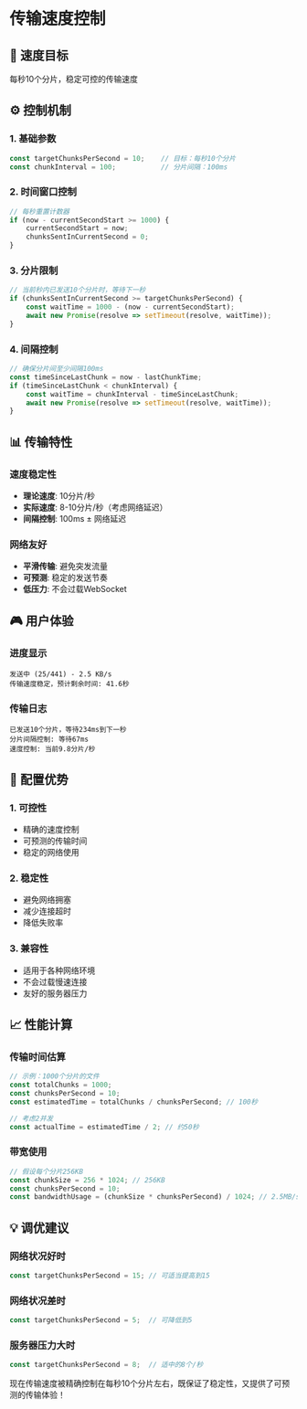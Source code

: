 # 传输速度控制

## 🎯 **速度目标**
每秒10个分片，稳定可控的传输速度

## ⚙️ **控制机制**

### 1. 基础参数
```javascript
const targetChunksPerSecond = 10;    // 目标：每秒10个分片
const chunkInterval = 100;           // 分片间隔：100ms
```

### 2. 时间窗口控制
```javascript
// 每秒重置计数器
if (now - currentSecondStart >= 1000) {
    currentSecondStart = now;
    chunksSentInCurrentSecond = 0;
}
```

### 3. 分片限制
```javascript
// 当前秒内已发送10个分片时，等待下一秒
if (chunksSentInCurrentSecond >= targetChunksPerSecond) {
    const waitTime = 1000 - (now - currentSecondStart);
    await new Promise(resolve => setTimeout(resolve, waitTime));
}
```

### 4. 间隔控制
```javascript
// 确保分片间至少间隔100ms
const timeSinceLastChunk = now - lastChunkTime;
if (timeSinceLastChunk < chunkInterval) {
    const waitTime = chunkInterval - timeSinceLastChunk;
    await new Promise(resolve => setTimeout(resolve, waitTime));
}
```

## 📊 **传输特性**

### 速度稳定性
- **理论速度**: 10分片/秒
- **实际速度**: 8-10分片/秒（考虑网络延迟）
- **间隔控制**: 100ms ± 网络延迟

### 网络友好
- **平滑传输**: 避免突发流量
- **可预测**: 稳定的发送节奏
- **低压力**: 不会过载WebSocket

## 🎮 **用户体验**

### 进度显示
```
发送中 (25/441) - 2.5 KB/s
传输速度稳定，预计剩余时间: 41.6秒
```

### 传输日志
```
已发送10个分片，等待234ms到下一秒
分片间隔控制: 等待67ms
速度控制: 当前9.8分片/秒
```

## 🔧 **配置优势**

### 1. 可控性
- 精确的速度控制
- 可预测的传输时间
- 稳定的网络使用

### 2. 稳定性
- 避免网络拥塞
- 减少连接超时
- 降低失败率

### 3. 兼容性
- 适用于各种网络环境
- 不会过载慢速连接
- 友好的服务器压力

## 📈 **性能计算**

### 传输时间估算
```javascript
// 示例：1000个分片的文件
const totalChunks = 1000;
const chunksPerSecond = 10;
const estimatedTime = totalChunks / chunksPerSecond; // 100秒

// 考虑2并发
const actualTime = estimatedTime / 2; // 约50秒
```

### 带宽使用
```javascript
// 假设每个分片256KB
const chunkSize = 256 * 1024; // 256KB
const chunksPerSecond = 10;
const bandwidthUsage = (chunkSize * chunksPerSecond) / 1024; // 2.5MB/s
```

## 💡 **调优建议**

### 网络状况好时
```javascript
const targetChunksPerSecond = 15; // 可适当提高到15
```

### 网络状况差时
```javascript
const targetChunksPerSecond = 5;  // 可降低到5
```

### 服务器压力大时
```javascript
const targetChunksPerSecond = 8;  // 适中的8个/秒
```

现在传输速度被精确控制在每秒10个分片左右，既保证了稳定性，又提供了可预测的传输体验！